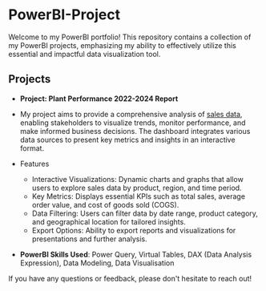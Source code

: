 # PowerBI-Project

Welcome to my PowerBI portfolio! This repository contains a collection of my PowerBI projects, emphasizing my ability to effectively utilize this essential and impactful data visualization tool.

## Projects
- **Project: Plant Performance 2022-2024 Report**
- My project aims to provide a comprehensive analysis of [sales data](Performance_Report_2022-2024/Plant_DTS.xls), enabling stakeholders to visualize trends, monitor performance, and make informed business decisions. The dashboard integrates various data sources to present key metrics and insights in an interactive format.

- Features
  - Interactive Visualizations: Dynamic charts and graphs that allow users to explore sales data by product, region, and time period.
  - Key Metrics: Displays essential KPIs such as total sales, average order value, and cost of goods sold (COGS).
  - Data Filtering: Users can filter data by date range, product category, and geographical location for tailored insights.
  - Export Options: Ability to export reports and visualizations for presentations and further analysis.

- **PowerBI Skills Used**: Power Query, Virtual Tables, DAX (Data Analysis Expression), Data Modeling, Data Visualisation

If you have any questions or feedback, please don't hesitate to reach out!
